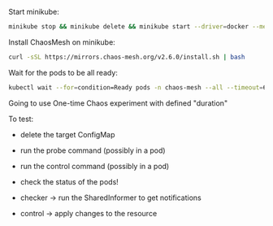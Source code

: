 
Start minikube:

```bash
minikube stop && minikube delete && minikube start --driver=docker --memory 8192 --cpus 3
```

Install ChaosMesh on minikube:

```bash
curl -sSL https://mirrors.chaos-mesh.org/v2.6.0/install.sh | bash
```

Wait for the pods to be all ready:

```bash
kubectl wait --for=condition=Ready pods -n chaos-mesh --all --timeout=600s
```

Going to use One-time Chaos experiment with defined "duration"



To test:

- delete the target ConfigMap
- run the probe command (possibly in a pod)
- run the control command (possibly in a pod)

- check the status of the pods!


- checker -> run the SharedInformer to get notifications
- control -> apply changes to the resource
